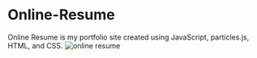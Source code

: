 # Online-Resume
Online Resume is my portfolio site created using JavaScript, particles.js, HTML, and CSS.
![online resume](https://user-images.githubusercontent.com/52837649/85216176-8b5ae680-b34f-11ea-86a9-ee09524bdf03.gif)
